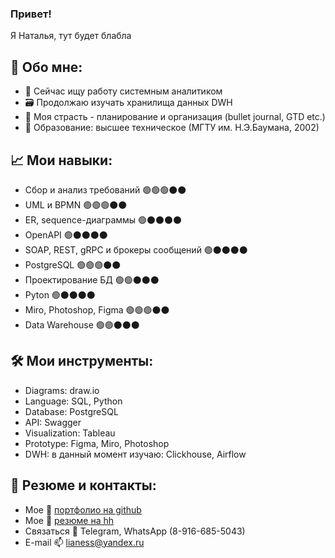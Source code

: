 ### Привет! 
Я Наталья, тут будет блабла 

## 🌱 Обо мне:
- 🔭 Сейчас ищу работу системным аналитиком
- 🗃 Продолжаю изучать хранилища данных DWH
- 💜 Моя страсть - планирование и организация (bullet journal, GTD etc.)
- 📘 Образование: высшее техническое (МГТУ им. Н.Э.Баумана, 2002)

## 📈 Мои навыки:
- Сбор и анализ требований 🟢🟢🟢⚫⚫
- UML и BPMN 🟢🟢🟢⚫⚫
- ER, sequence-диаграммы 🟢⚫⚫⚫⚫
- OpenAPI 🟢⚫⚫⚫⚫
- SOAP, REST, gRPC и брокеры сообщений 🟢⚫⚫⚫⚫
- PostgreSQL 🟢🟢🟢⚫⚫
- Проектирование БД 🟢🟢⚫⚫⚫
- Pyton 🟢⚫⚫⚫⚫
- Miro, Photoshop, Figma 🟢🟢🟢⚫⚫
- Data Warehouse 🟢🟢⚫⚫⚫

## 🛠️ Мои инструменты:
- Diagrams: draw.io
- Language: SQL, Python
- Database: PostgreSQL
- API: Swagger
- Visualization: Tableau 
- Prototype: Figma, Miro, Photoshop
- DWH: в данный момент изучаю: Clickhouse, Airflow

## 📝 Резюме и контакты:
- Мое 📒 [портфолио на github](https://github.com/nataliashved/portfolio)
- Мое 📄 [резюме на hh](https://hh.ru/applicant/resumes/view?resume=cf08af13ff0afa19d60039ed1f533350357970)
- Связаться 📱 Telegram, WhatsApp (8-916-685-5043)
- E-mail 📫 lianess@yandex.ru

